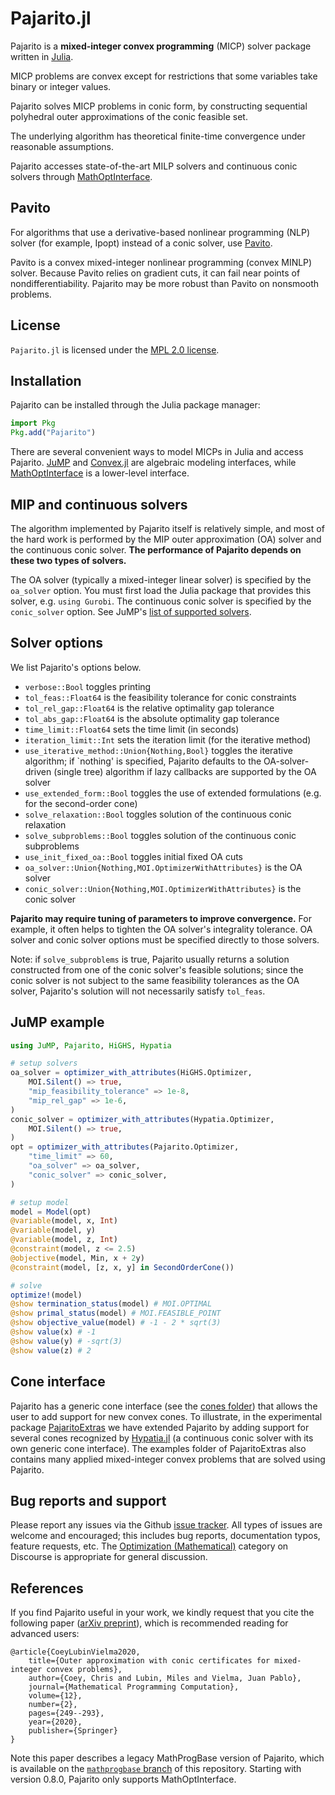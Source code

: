 # Pajarito.jl

Pajarito is a **mixed-integer convex programming** (MICP) solver package written
in [Julia](http://julialang.org/).

MICP problems are convex except for restrictions that some variables take binary
or integer values.

Pajarito solves MICP problems in conic form, by constructing sequential
polyhedral outer approximations of the conic feasible set.

The underlying algorithm has theoretical finite-time convergence under
reasonable assumptions.

Pajarito accesses state-of-the-art MILP solvers and continuous conic solvers
through [MathOptInterface](https://github.com/jump-dev/MathOptInterface.jl).

## Pavito

For algorithms that use a derivative-based nonlinear programming (NLP) solver
(for example, Ipopt) instead of a conic solver, use [Pavito](https://github.com/jump-dev/Pavito.jl).

Pavito is a convex mixed-integer nonlinear programming (convex MINLP) solver.
Because Pavito relies on gradient cuts, it can fail near points of
nondifferentiability. Pajarito may be more robust than Pavito on nonsmooth
problems.

## License

`Pajarito.jl` is licensed under the [MPL 2.0 license](https://github.com/jump-dev/Pajarito.jl/blob/master/LICENSE.md).

## Installation

Pajarito can be installed through the Julia package manager:
```julia
import Pkg
Pkg.add("Pajarito")
```

There are several convenient ways to model MICPs in Julia and access Pajarito.
[JuMP](https://github.com/jump-dev/JuMP.jl) and [Convex.jl](https://github.com/jump-dev/Convex.jl) are algebraic modeling interfaces, while [MathOptInterface](https://github.com/jump-dev/MathOptInterface.jl) is a lower-level interface.

## MIP and continuous solvers

The algorithm implemented by Pajarito itself is relatively simple, and most of the hard work is performed by the MIP outer approximation (OA) solver and the continuous conic solver.
**The performance of Pajarito depends on these two types of solvers.**

The OA solver (typically a mixed-integer linear solver) is specified by the `oa_solver` option.
You must first load the Julia package that provides this solver, e.g. `using Gurobi`.
The continuous conic solver is specified by the `conic_solver` option.
See JuMP's [list of supported solvers](https://jump.dev/JuMP.jl/stable/installation/#Supported-solvers).

## Solver options

We list Pajarito's options below.

- `verbose::Bool` toggles printing
- `tol_feas::Float64` is the feasibility tolerance for conic constraints
- `tol_rel_gap::Float64` is the relative optimality gap tolerance
- `tol_abs_gap::Float64` is the absolute optimality gap tolerance
- `time_limit::Float64` sets the time limit (in seconds)
- `iteration_limit::Int` sets the iteration limit (for the iterative method)
- `use_iterative_method::Union{Nothing,Bool}` toggles the iterative algorithm; if `nothing' is specified, Pajarito defaults to the OA-solver-driven (single tree) algorithm if lazy callbacks are supported by the OA solver
- `use_extended_form::Bool` toggles the use of extended formulations (e.g. for the second-order cone)
- `solve_relaxation::Bool` toggles solution of the continuous conic relaxation
- `solve_subproblems::Bool` toggles solution of the continuous conic subproblems
- `use_init_fixed_oa::Bool` toggles initial fixed OA cuts
- `oa_solver::Union{Nothing,MOI.OptimizerWithAttributes}` is the OA solver
- `conic_solver::Union{Nothing,MOI.OptimizerWithAttributes}` is the conic solver

**Pajarito may require tuning of parameters to improve convergence.**
For example, it often helps to tighten the OA solver's integrality tolerance.
OA solver and conic solver options must be specified directly to those solvers.

Note: if `solve_subproblems` is true, Pajarito usually returns a solution constructed from one of the conic solver's feasible solutions; since the conic solver is not subject to the same feasibility tolerances as the OA solver, Pajarito's solution will not necessarily satisfy `tol_feas`.

## JuMP example

```julia
using JuMP, Pajarito, HiGHS, Hypatia

# setup solvers
oa_solver = optimizer_with_attributes(HiGHS.Optimizer,
    MOI.Silent() => true,
    "mip_feasibility_tolerance" => 1e-8,
    "mip_rel_gap" => 1e-6,
)
conic_solver = optimizer_with_attributes(Hypatia.Optimizer,
    MOI.Silent() => true,
)
opt = optimizer_with_attributes(Pajarito.Optimizer,
    "time_limit" => 60,
    "oa_solver" => oa_solver,
    "conic_solver" => conic_solver,
)

# setup model
model = Model(opt)
@variable(model, x, Int)
@variable(model, y)
@variable(model, z, Int)
@constraint(model, z <= 2.5)
@objective(model, Min, x + 2y)
@constraint(model, [z, x, y] in SecondOrderCone())

# solve
optimize!(model)
@show termination_status(model) # MOI.OPTIMAL
@show primal_status(model) # MOI.FEASIBLE_POINT
@show objective_value(model) # -1 - 2 * sqrt(3)
@show value(x) # -1
@show value(y) # -sqrt(3)
@show value(z) # 2
```

## Cone interface

Pajarito has a generic cone interface (see the [cones folder](src/Cones/)) that allows the user to add support for new convex cones.
To illustrate, in the experimental package [PajaritoExtras](https://github.com/chriscoey/PajaritoExtras.jl) we have extended Pajarito by adding support for several cones recognized by [Hypatia.jl](https://github.com/chriscoey/Hypatia.jl) (a continuous conic solver with its own generic cone interface).
The examples folder of PajaritoExtras also contains many applied mixed-integer convex problems that are solved using Pajarito.

## Bug reports and support

Please report any issues via the Github [issue tracker](https://github.com/jump-dev/Pajarito.jl/issues).
All types of issues are welcome and encouraged; this includes bug reports, documentation typos, feature requests, etc.
The [Optimization (Mathematical)](https://discourse.julialang.org/c/domain/opt) category on Discourse is appropriate for general discussion.

## References

If you find Pajarito useful in your work, we kindly request that you cite the following paper ([arXiv preprint](http://arxiv.org/abs/1808.05290)), which is recommended reading for advanced users:

    @article{CoeyLubinVielma2020,
        title={Outer approximation with conic certificates for mixed-integer convex problems},
        author={Coey, Chris and Lubin, Miles and Vielma, Juan Pablo},
        journal={Mathematical Programming Computation},
        volume={12},
        number={2},
        pages={249--293},
        year={2020},
        publisher={Springer}
    }

Note this paper describes a legacy MathProgBase version of Pajarito, which is available on the [`mathprogbase` branch](https://github.com/jump-dev/Pajarito.jl/tree/mathprogbase) of this repository.
Starting with version 0.8.0, Pajarito only supports MathOptInterface.
